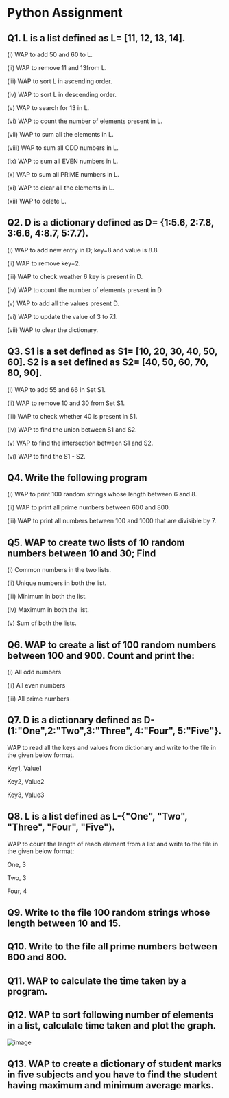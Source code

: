 # Python Assignment

## Q1. L is a list defined as L= [11, 12, 13, 14].

(i) WAP to add 50 and 60 to L.

(ii) WAP to remove 11 and 13from L.

(iii) WAP to sort L in ascending order.

(iv) WAP to sort L in descending order.

(v) WAP to search for 13 in L.

(vi) WAP to count the number of elements present in L.

(vii) WAP to sum all the elements in L.

(viii) WAP to sum all ODD numbers in L.

(ix) WAP to sum all EVEN numbers in L.

(x) WAP to sum all PRIME numbers in L.

(xi) WAP to clear all the elements in L.

(xii) WAP to delete L.


## Q2. D is a dictionary defined as D= {1:5.6, 2:7.8, 3:6.6, 4:8.7, 5:7.7).

(i) WAP to add new entry in D; key=8 and value is 8.8

(ii) WAP to remove key=2.

(iii) WAP to check weather 6 key is present in D.

(iv) WAP to count the number of elements present in D.

(v) WAP to add all the values present D.

(vi) WAP to update the value of 3 to 7.1.

(vii) WAP to clear the dictionary.


## Q3. S1 is a set defined as S1= [10, 20, 30, 40, 50, 60]. S2 is a set defined as S2= [40, 50, 60, 70, 80, 90].

(i) WAP to add 55 and 66 in Set S1.

(ii) WAP to remove 10 and 30 from Set S1.

(iii) WAP to check whether 40 is present in S1.

(iv) WAP to find the union between S1 and S2.

(v) WAP to find the intersection between S1 and S2.

(vi) WAP to find the S1 - S2.


## Q4. Write the following program

(i) WAP to print 100 random strings whose length between 6 and 8.

(ii) WAP to print all prime numbers between 600 and 800.

(iii) WAP to print all numbers between 100 and 1000 that are divisible by 7.



## Q5. WAP to create two lists of 10 random numbers between 10 and 30; Find

(i) Common numbers in the two lists.

(ii) Unique numbers in both the list.

(iii) Minimum in both the list.

(iv) Maximum in both the list.

(v) Sum of both the lists.


## Q6. WAP to create a list of 100 random numbers between 100 and 900. Count and print the:

(i) All odd numbers

(ii) All even numbers

(iii) All prime numbers



## Q7. D is a dictionary defined as D-(1:"One",2:"Two",3:"Three", 4:"Four", 5:"Five"}.

WAP to read all the keys and values from dictionary and write to the file in the given below format.

Key1, Value1

Key2, Value2

Key3, Value3



## Q8. L is a list defined as L-{"One", "Two", "Three", "Four", "Five").

WAP to count the length of reach element from a list and write to the file in the given below format:

One, 3

Two, 3

Four, 4



## Q9. Write to the file 100 random strings whose length between 10 and 15.



## Q10. Write to the file all prime numbers between 600 and 800.



## Q11. WAP to calculate the time taken by a program.



## Q12. WAP to sort following number of elements in a list, calculate time taken and plot the graph.

![image](https://github.com/user-attachments/assets/438d5d74-7c92-4a20-80c7-b1b90119a68e)


## Q13. WAP to create a dictionary of student marks in five subjects and you have to find the student having maximum and minimum average marks.
